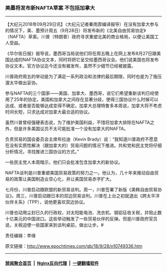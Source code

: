 ### 美墨将发布新NAFTA草案 不包括加拿大
------------------------

<p>【大纪元2018年09月29日讯】（大纪元记者秦雨霏编译报导）在没有加拿大参与的情况下，美、墨预计周五（9月28日）将发布新的《北美自由贸易协定》（NAFTA）草案。川普（特朗普）政府寻求重塑北美的商业格局，以便让美国工人受益。</p>
<p>《华尔街日报》报导说，墨西哥当局说他们将在周五晚上在网上发布8月27日跟美国达成的NAFTA协议文本，同时将把它呈交给墨西哥议会。他们说美国也将发布协议文本。官方协议迄今还没有被发布，虽然不少细节已经被披露。</p>
<p>川普政府周五的举动是为了满足一系列政治和法律的最后期限，同时也是为了施压渥太华做出妥协。</p>
<p>参与NAFTA的三个国家——美国、加拿大、墨西哥，说它们希望重新谈判已经使用了25年的协定。美国和加拿大之间存在显著分歧，使得三国协议什么时候可以达成、或者是否能够达成变得不确定。加拿大总理特鲁多本周说，加拿大将不考虑时间长短，只求达成对加拿大最合适的协议。</p>
<p>虽然川普曾经强硬表态说，为了维护美国利益，不惜将加拿大排除在NAFTA之外，但是许多美国议员不太可能批准一个没有加拿大的NAFTA。</p>
<p>负责贸易的国会委员会主席布拉迪（Kevin Brady）说：“我知道川普政府不愿意在没有实质性解决（跟加拿大的）贸易问题的情况下推进。共和党和民主党将仔细分析情况，寻找推进三国协议的方式。”</p>
<p>一些民主党人本周暗示，他们只会批准包含加拿大的新协议。</p>
<p>NAFTA谈判是川普重塑美国贸易政策的努力之一。他认为，几十年来推动自由贸易的政策让美国制造业空心化，并让美国贸易赤字扩大。</p>
<p>七月份，川普启动跟欧盟的新贸易谈判。周一，川普签署了新版《美韩自由贸易协议》。周三，川普启动跟日本的双边贸易谈判。川普在上台之初就退出《跨太平洋伙伴关系》（TPP），说他更喜欢双边协议。</p>
<p>川普也动用尘封已久的行政权，对太阳能电池、洗衣机、钢铝征收关税，并阻止数十亿美元的中国进口。这些举动触发了一些贸易伙伴的反弹。但是川普政府官员说，关税迫使一些国家来到谈判桌前，做出让步。#</p>
<p>责任编辑：李缘</p>

原文链接：http://www.epochtimes.com/gb/18/9/28/n10749336.htm


------------------------
#### [禁闻聚合首页](https://github.com/gfw-breaker/banned-news/blob/master/README.md) &nbsp;|&nbsp; [Nginx反向代理](https://github.com/gfw-breaker/open-proxy/blob/master/README.md) &nbsp;|&nbsp; [一键翻墙软件](https://github.com/gfw-breaker/nogfw/blob/master/README.md)